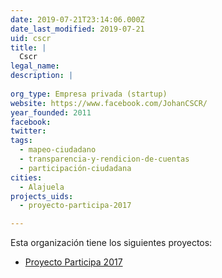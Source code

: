 ```yaml
---
date: 2019-07-21T23:14:06.000Z
date_last_modified: 2019-07-21
uid: cscr
title: |
  Cscr
legal_name: 
description: |
  
org_type: Empresa privada (startup)
website: https://www.facebook.com/JohanCSCR/
year_founded: 2011
facebook: 
twitter: 
tags:
  - mapeo-ciudadano
  - transparencia-y-rendicion-de-cuentas
  - participación-ciudadana
cities: 
  - Alajuela
projects_uids:
  - proyecto-participa-2017

---
```


Esta organización tiene los siguientes proyectos:

- [Proyecto Participa 2017](/proyectos/proyecto-participa-2017)
